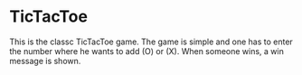 # TicTacToe

This is the classc TicTacToe game.
The game is simple and one has to enter the number where he wants to add (O) or (X).
When someone wins, a win message is shown.

